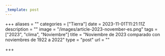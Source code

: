 ```yaml
---
_template: post
---
```




+++
aliases = ""
categories = ["Tierra"]
date = 2023-11-01T11:21:11Z
description = ""
image = "/images/article-2023-november-es.png"
tags = ["2023", "clima", "Noviembre"]
title = "Noviembre de 2023 comparado con noviembres de 1922 a 2022"
type = "post"
url = ""

+++
